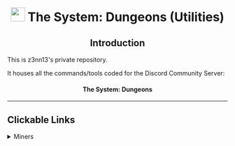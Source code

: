<h1 align="center"><img src="https://media.discordapp.net/attachments/710699457867546694/959830273749569586/2020.10.13_22.14.04.gif" height=32px width=32px></img>&nbspThe System: Dungeons (Utilities)</h1>

<h2 align="center">Introduction</h2>
This is z3nn13's private repository.

It houses all the commands/tools coded for the Discord Community Server:

<h4 align="center">The System: Dungeons</h4>

---

## Clickable Links

<details>
    <summary>Miners</summary>

- 📂[Open Folder](https://google.com)  
**•** 📂[Open Folder](https://google.com)
</details>
